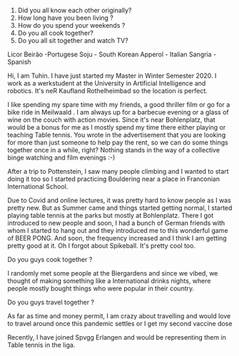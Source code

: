 1. Did you all know each other originally?
2. How long have you been living ?
3. How do you spend your weekends ?
4. Do you all cook together?
5. Do you all sit together and watch TV?

Licor Beirão -Portugese
Soju - South Korean
Apperol - Italian
Sangria - Spanish

Hi, I am Tuhin. I have just started my Master in  Winter Semester 2020. I work as a werkstudent at the University in Artificial Intelligence and robotics. It's neR Kaufland Rothelheimbad so the location is perfect. 



I like spending my spare time with my friends, a good thriller film or go for a bike ride in Meilwaald . I am always up for a barbecue evening or a glass of wine on the couch with action movies. Since it's near Bohlenplatz, that would be a bonus for me as I mostly spend my time there either playing or teaching Table tennis. You wrote in the advertisement that you are looking for more than just someone to help pay the rent, so we can do some things together once in a while, right? Nothing stands in the way of a collective binge watching and film evenings  :-) 

After a trip to Pottenstein, I saw many people climbing and I wanted to start doing it too so I started practicing Bouldering near a place in Franconian International School.

Due to Covid and online lectures, it was pretty hard to know people as I was pretty new. But as Summer came and things started getting normal, I started playing table tennis at the parks but mostly at Bohlenplatz. There I got introduced to new people and soon, I had a bunch of German friends with whom I started to hang out and they introduced me to this wonderful game of BEER PONG. And soon, the frequency increased and I think I am getting pretty good at it. Oh I forgot about Spikeball. It's pretty cool too. 

Do you guys cook together ?

I randomly met some people at the Biergardens and since we vibed, we thought of making something like a International drinks nights, where people mostly bought things who were popular in their country. 


Do you guys travel together ?

As far as time and money permit, I am crazy about travelling and would love to travel around once this pandemic settles or I get my second vaccine dose


Recently, I have joined Spvgg Erlangen and would be representing them in Table tennis in the liga.

